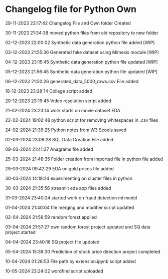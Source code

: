 # Changelog file for Python Own

29-11-2023 23:17:42 Changelog File and Own folder Created

30-11-2023 21:34:38 moved python files from old repository to new folder

02-12-2023 22:00:02 Synthetic data generation python file added [WIP]

03-12-2023 21:55:36 Generated fake dataset using Mimesis module [WIP]

04-12-2023 23:15:45 Synthetic data generation python file updated [WIP]

05-12-2023 21:56:45 Synthetic data generation python file updated [WIP]

06-12-2023 21:50:26 generated_data_5000_rows.csv File added

18-12-2023 23:28:14 Collage script added

20-12-2023 23:19:45 Video resolution script added

21-02-2024 23:23:14 work starts on movie dataset EDA

22-02-2024 19:02:48 python script for removing whitespaces in .csv files

24-02-2024 21:39:25 Python notes from W3 Scools saved

02-03-2024 23:08:28 SQL Data Creation File added

09-03-2024 21:41:37 Anagrams file added

25-03-2024 21:46:35 Folder creation from imported file in python file added

29-03-2024 09:42:29 EDA on gold prices file added

30-03-2024 14:19:24 experimenting on cluster files in python

30-03-2024 21:35:56 streamlit eda app files added

31-03-2024 23:40:24 started work on fraud detection ml model

01-04-2024 21:40:04 file merging and modifier script updated

02-04-2024 21:56:59 random forest applied

03-04-2024 21:57:27 own random forest project updated and SQ data project started

04-04-2024 23:40:16 SQ project file updated

05-04-2024 15:39:30 Prediction of stock price direction project completed

10-04-2024 01:26:53 File path by extension.ipynb script added

10-05-2024 23:24:02 wordfind script uploaded